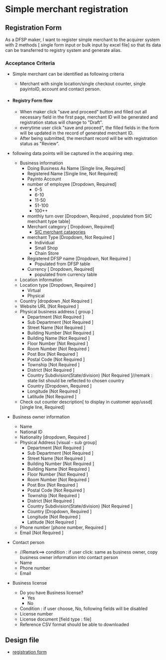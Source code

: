 # Simple merchant registration 
## Registration Form 
As a DFSP maker, I want to register simple merchant to the acquirer system with 2 methods [ single form input or bulk input by excel file] so that its data can be transferred to registry system and generate alias. 

### Acceptance Criteria

* Simple merchant can be identified as following criteria
    * Merchant with single location/single checkout counter, single payintoID, account and contact person. 

* #### Registry Form flow

    * When maker click "save and proceed" button and filled out all necessary field in the first page, merchant ID will be generated and registration status will change to "Draft".
    * everytime user click "save and proceed", the filled fields in the form will be updated in the record of generated merchant ID.
    * After being submitted, the merchant record will be with registration status as "Review".  
* following data points will be captured in the acquiring step.

    * Business information  
        * Doing Business As Name  [Single line, Required]
        * Registered Name [Single line, Not Required]
        * Payinto Account
        * number of employee [Dropdown, Required]
            * 0-5 
            * 6-10 
            * 11-50 
            * 51-100 
            * 100++ 
        * monthly turn over [Dropdown, Required , populated from SIC merchant type table]
        * Merchant category  [ Dropdown, Required] 
            * [SIC merchant catagories](https://resources.companieshouse.gov.uk/sic/)
        * merchant Type [Dropdown, Not Required ]
            * Individual
            * Small Shop
            * Chain Store
        * Registered DFSP name [Dropdown, Not Required ] 
            * Populated from DFSP table
        * Currency [ Dropdown, Required]
            * populated from currency table
    * Location information 
    * Location type  [Dropdown, Required ] 
        * Virtual  
        * Physical  
    * Country [dropdown ,Not Required ]  
    * Website URL [Not Required ] 
    * Physical business address [ group ]
        * Department [Not Required ]
        * Sub Department [Not Required ]
        * Street Name [Not Required ]
        * Building Number [Not Required ]
        * Building Name [Not Required ]
        * Floor Number [Not Required ]
        * Room Number [Not Required ]
        * Post Box [Not Required ]
        * Postal Code [Not Required ]
        * Township [Not Required ]
        * District [Not Required ]
        * Country Subdivision(State/division) [Not Required ]//remark : state list should be reflected to chosen country 
        * Country  [Dropdown, Required ]
        * Longitude [Not Required ]
        * Latitude [Not Required ]
    * Check out counter description[ to display in customer app/ussd] [single line, Required]
* Business owner information 
    * Name  
    * National ID  
    * Nationality [dropdown, Required ] 
    * Physical Address  [visual - sub group]
        * Department [Not Required ]
        * Sub Department [Not Required ]
        * Street Name [Not Required ]
        * Building Number [Not Required ]
        * Building Name [Not Required ]
        * Floor Number [Not Required ]
        * Room Number [Not Required ]
        * Post Box [Not Required ]
        * Postal Code [Not Required ]
        * Township [Not Required ]
        * District [Not Required ]
        * Country Subdivision(State/division) [Not Required ]
        * Country  [Dropdown, Required ]
        * Longitude [Not Required ]
        * Latitude [Not Required ]
    * Phone number [phone number, Required ]
    * Email [Not Required ] 
* Contact person  
    * //Remark==> condition : if user click: same as business owner, copy business owner information into contact person 
    * Name  
    * Phone number 
    * Email  
* Business license 
    * Do you have Business license? 
        * Yes  
        * No 
    * Condition : if user choose, No, following fields will be disabled 
    * License number 
    * License document [field type : file] 
    * Reference CSV format should be able to downloaded  

## Design file 
* [registration form](https://www.figma.com/proto/sEFusJJ4pQedgXvfRixE7b/Merchant-Registry-Prototype?page-id=1435%3A7881&type=design&node-id=1435-15900&viewport=528%2C298%2C0.35&t=3AEfehrhNBILWl7q-1&scaling=scale-down&starting-point-node-id=1517%3A10353&show-proto-sidebar=1&mode=design)
